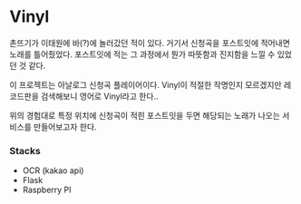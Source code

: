 # Vinyl

촌뜨기가 이태원에 바(?)에 놀러갔던 적이 있다. 거기서 신청곡을 포스트잇에 적어내면 노래를 틀어줬었다. 포스트잇에 적는 그 과정에서 뭔가 따뜻함과 진지함을 느낄 수 있었던 것 같다. 

이 프로젝트는 아날로그 신청곡 플레이어이다. Vinyl이 적절한 작명인지 모르겠지만 레코드판을 검색해보니 영어로 Vinyl라고 한다..



위의 경험대로 특정 위치에 신청곡이 적힌 포스트잇을 두면 해당되는 노래가 나오는 서비스를 만들어보고자 한다.



### Stacks

- OCR (kakao api)
- Flask
- Raspberry PI